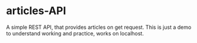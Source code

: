 # articles-API
A simple REST API, that provides articles on get request. This is just a demo to understand working and practice, works on localhost.
